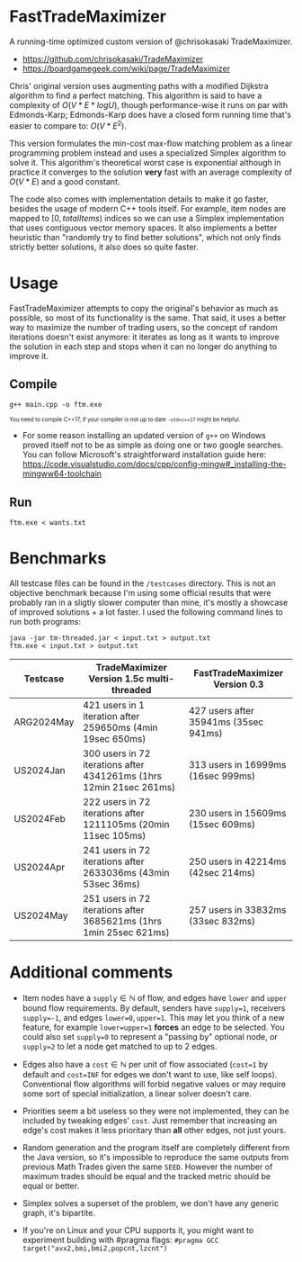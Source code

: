 # FastTradeMaximizer
A running-time optimized custom version of @chrisokasaki TradeMaximizer.

- https://github.com/chrisokasaki/TradeMaximizer
- https://boardgamegeek.com/wiki/page/TradeMaximizer

Chris' original version uses augmenting paths with a modified Dijkstra algorithm to find a perfect matching. This algorithm is said to have a complexity of $O(V * E * log U)$, though performance-wise it runs on par with Edmonds-Karp; Edmonds-Karp does have a closed form running time that's easier to compare to: $O(V * E^2)$.

This version formulates the min-cost max-flow matching problem as a linear programming problem instead and uses a specialized Simplex algorithm to solve it.  This algorithm's theoretical worst case is exponential although in practice it converges to the solution **very** fast with an average complexity of $O(V * E)$ and a good constant.

The code also comes with implementation details to make it go faster, besides the usage of modern C++ tools itself. For example, item nodes are mapped to $[0,totalItems)$ indices so we can use a Simplex implementation that uses contiguous vector memory spaces. It also implements a better heuristic than "randomly try to find better solutions", which not only finds strictly better solutions, it also does so quite faster.

# Usage

FastTradeMaximizer attempts to copy the original's behavior as much as possible, so most of its functionality is the same. That said, it uses a better way to maximize the number of trading users, so the concept of random iterations doesn't exist anymore: it iterates as long as it wants to improve the solution in each step and stops when it can no longer do anything to improve it.

## Compile

    g++ main.cpp -o ftm.exe

<sup><sup>You need to compile C++17, if your compiler is not up to date ```-std=c++17``` might be helpful.<sup><sup>

- For some reason installing an updated version of ```g++``` on Windows proved itself not to be as simple as doing one or two google searches. You can follow Microsoft's straightforward installation guide here: https://code.visualstudio.com/docs/cpp/config-mingw#_installing-the-mingww64-toolchain

## Run

    ftm.exe < wants.txt

# Benchmarks

All testcase files can be found in the ```/testcases``` directory. This is not an objective benchmark because I'm using some official results that were probably ran in a sligtly slower computer than mine, it's mostly a showcase of improved solutions + a lot faster. I used the following command lines to run both programs:

    java -jar tm-threaded.jar < input.txt > output.txt
    ftm.exe < input.txt > output.txt

| Testcase    | TradeMaximizer Version 1.5c multi-threaded                               | FastTradeMaximizer Version 0.3                     |
|-------------|--------------------------------------------------------------------------|----------------------------------------------------|
| ARG2024May  | 421 users in 1 iteration after 259650ms (4min 19sec 650ms)               | 427 users after 35941ms (35sec 941ms)              |
| US2024Jan   | 300 users in 72 iterations after 4341261ms (1hrs 12min 21sec 261ms)      | 313 users in 16999ms (16sec 999ms)                 |
| US2024Feb   | 222 users in 72 iterations after 1211105ms (20min 11sec 105ms)           | 230 users in 15609ms (15sec 609ms)                 |
| US2024Apr   | 241 users in 72 iterations after 2633036ms (43min 53sec 36ms)            | 250 users in 42214ms (42sec 214ms)                  |
| US2024May   | 251 users in 72 iterations after 3685621ms (1hrs 1min 25sec 621ms)       | 257 users in 33832ms (33sec 832ms)                 |

# Additional comments

- Item nodes have a $\texttt{supply}\in\mathbb{N}$ of flow, and edges have $\texttt{lower}$ and $\texttt{upper}$ bound flow requirements. By default, senders have $\texttt{supply=1}$, receivers $\texttt{supply=-1}$, and edges $\texttt{lower=0}, \texttt{upper=1}$. This may let you think of a new feature, for example $\texttt{lower=upper=1}$ **forces** an edge to be selected. You could also set $\texttt{supply=0}$ to represent a "passing by" optional node, or $\texttt{supply=2}$ to let a node get matched to up to 2 edges.

- Edges also have a $\texttt{cost}\in\mathbb{N}$ per unit of flow associated ($\texttt{cost=1}$ by default and $\texttt{cost=INF}$ for edges we don't want to use, like self loops). Conventional flow algorithms will forbid negative values or may require some sort of special initialization, a linear solver doesn't care.

- Priorities seem a bit useless so they were not implemented, they can be included by tweaking edges' $\texttt{cost}$. Just remember that increasing an edge's cost makes it less prioritary than **all** other edges, not just yours.

- Random generation and the program itself are completely different from the Java version, so it's impossible to reproduce the same outputs from previous Math Trades given the same $\texttt{SEED}$. However the number of maximum trades should be equal and the tracked metric should be equal or better.

- Simplex solves a superset of the problem, we don't have any generic graph, it's bipartite.

- If you're on Linux and your CPU supports it, you might want to experiment building with #pragma flags: ```#pragma GCC target("avx2,bmi,bmi2,popcnt,lzcnt")```
